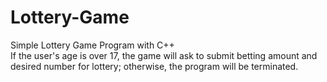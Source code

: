 # Lottery-Game
Simple Lottery Game Program with C++
<br />
If the user's age is over 17, the game will ask to submit betting amount and desired number for lottery; otherwise, the program will be terminated. 
